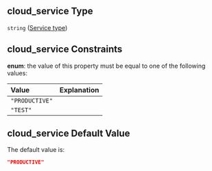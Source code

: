## cloud\_service Type

`string` ([Service type](btpsa-usecase-properties-services-items-allof-2-then-allof-48-then-allof-2-then-properties-parameters-properties-service-type.md))

## cloud\_service Constraints

**enum**: the value of this property must be equal to one of the following values:

| Value          | Explanation |
| :------------- | :---------- |
| `"PRODUCTIVE"` |             |
| `"TEST"`       |             |

## cloud\_service Default Value

The default value is:

```json
"PRODUCTIVE"
```
